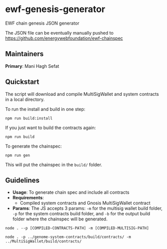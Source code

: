 # ewf-genesis-generator
EWF chain genesis JSON generator

The JSON file can be eventually manually pushed to https://github.com/energywebfoundation/ewf-chainspec

## Maintainers
**Primary**: Mani Hagh Sefat

## Quickstart
The script will download and compile MultiSigWallet and system contracts in a local directory.

To run the install and build in one step:
```
npm run build:install
```
If you just want to build the contracts again:
```
npm run build
```
To generate the chainspec:
```
npm run gen
```
This will put the chainspec in the `build/` folder.

## Guidelines

- **Usage**:
   To generate chain spec and include all contracts
- **Requirements**:
   - Compiled system contracts and Gnosis MultiSigWallet contract
- **Params**: The JS accepts 3 params: `-m` for the multisig wallet build folder, `-p` for the system contracts build folder, and `-b` for the output build folder where the chainspec will be generated.

```
node . --p [COMPILED-CONTRACTS-PATH] -m [COMPILED-MULTISIG-PATH]
```

```
node . -p ../genome-system-contracts/build/contracts/ -m ../MultiSigWallet/build/contracts/
```
